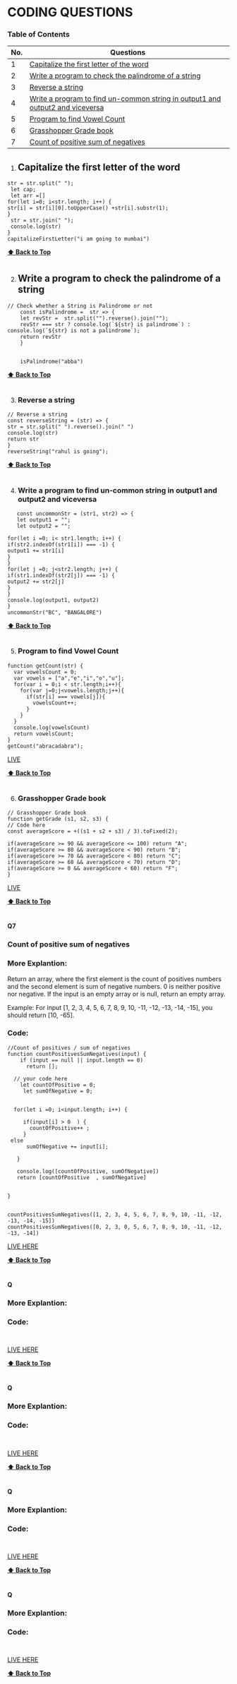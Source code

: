 # CODING QUESTIONS

### Table of Contents

| No. | Questions                                                                                                                                                       |
| --- | --------------------------------------------------------------------------------------------------------------------------------------------------------------- |
| 1   | [Capitalize the first letter of the word](#capitalize-the-first-letter-of-the-word)                                                                             |
| 2   | [Write a program to check the palindrome of a string](#write-a-program-to-check-the-palindrome-of-a-string)                                                     |
| 3   | [Reverse a string](#reverse-a-string)                                                                                                                           |
| 4   | [Write a program to find un-common string in output1 and output2 and viceversa](#write-a-program-to-find-un-common-string-in-output1-and-output2-and-viceversa) |
| 5   | [Program to find Vowel Count](#program-to-find-vowel-count)                                                                                                     |
| 6   | [Grasshopper Grade book](#grasshopper-grade-book)                                                                                                               |
| 7   | [Count of positive sum of negatives](#count-of-positive-sum-of-negatives)                                                                                       |

1. ## Capitalize the first letter of the word

```const capitalizeFirstLetter = (str) => {
str = str.split(" ");
 let cap;
 let arr =[]
for(let i=0; i<str.length; i++) {
str[i] = str[i][0].toUpperCase() +str[i].substr(1);
}
 str = str.join(" ");
 console.log(str)
}
capitalizeFirstLetter("i am going to mumbai")
```

**[⬆ Back to Top](#table-of-contents)**

#

2. ## Write a program to check the palindrome of a string

```
// Check whether a String is Palindrome or not
	const isPalindrome =  str => {
	let revStr =  str.split("").reverse().join("");
	revStr === str ? console.log(`${str} is palindrome`) : console.log(`${str} is not a palindrome`);
	return revStr
	}


	isPalindrome("abba")
```

**[⬆ Back to Top](#table-of-contents)**

#

3.  ### Reverse a string

```
// Reverse a string
const reverseString = (str) => {
str = str.split(" ").reverse().join(" ")
console.log(str)
return str
}
reverseString("rahul is going");
```

**[⬆ Back to Top](#table-of-contents)**

#

4. ### Write a program to find un-common string in output1 and output2 and viceversa

```
   const uncommonStr = (str1, str2) => {
   let output1 = "";
   let output2 = "";

for(let i =0; i< str1.length; i++) {
if(str2.indexOf(str1[i]) === -1) {
output1 += str1[i]
}
}
for(let j =0; j<str2.length; j++) {
if(str1.indexOf(str2[j]) === -1) {
output2 += str2[j]
}
}
console.log(output1, output2)
}
uncommonStr("BC", "BANGALORE")
```

**[⬆ Back to Top](#table-of-contents)**

#

5. ### Program to find Vowel Count

```
function getCount(str) {
  var vowelsCount = 0;
  var vowels = ["a","e","i","o","u"];
  for(var i = 0;i < str.length;i++){
    for(var j=0;j<vowels.length;j++){
      if(str[i] === vowels[j]){
        vowelsCount++;
      }
    }
  }
  console.log(vowelsCount)
  return vowelsCount;
}
getCount("abracadabra");
```

[LIVE](https://jsfiddle.net/rahulchandankeri/umx2dcg1/4/)

**[⬆ Back to Top](#table-of-contents)**

#

6. ### Grasshopper Grade book

```
// Grasshopper Grade book
function getGrade (s1, s2, s3) {
// Code here
const averageScore = +((s1 + s2 + s3) / 3).toFixed(2);

if(averageScore >= 90 && averageScore <= 100) return "A";
if(averageScore >= 80 && averageScore < 90) return "B";
if(averageScore >= 70 && averageScore < 80) return "C";
if(averageScore >= 60 && averageScore < 70) return "D";
if(averageScore >= 0 && averageScore < 60) return "F";
}
```

[LIVE](https://jsfiddle.net/rahulchandankeri/wnkar12h/23/)

**[⬆ Back to Top](#table-of-contents)**

#

#### Q7

### Count of positive sum of negatives

### More Explantion:

Return an array, where the first element is the count of positives numbers and the second element is sum of negative numbers. 0 is neither positive nor negative.
If the input is an empty array or is null, return an empty array.

Example:
For input [1, 2, 3, 4, 5, 6, 7, 8, 9, 10, -11, -12, -13, -14, -15], you should return [10, -65].

### Code:

```
//Count of positives / sum of negatives
function countPositivesSumNegatives(input) {
    if (input == null || input.length == 0)
      return [];

  // your code here
    let countOfPositive = 0;
     let sumOfNegative = 0;


  for(let i =0; i<input.length; i++) {

     if(input[i] > 0  ) {
       countOfPositive++ ;
     }
 else
      sumOfNegative += input[i];

   }

   console.log([countOfPositive, sumOfNegative])
   return [countOfPositive  , sumOfNegative]


}


countPositivesSumNegatives([1, 2, 3, 4, 5, 6, 7, 8, 9, 10, -11, -12, -13, -14, -15])
countPositivesSumNegatives([0, 2, 3, 0, 5, 6, 7, 8, 9, 10, -11, -12, -13, -14])

```

[LIVE HERE](https://jsfiddle.net/rahulchandankeri/ja37f9Lm/14/)

**[⬆ Back to Top](#table-of-contents)**

#

#### Q

###

### More Explantion:

### Code:

```


```

[LIVE HERE]()

**[⬆ Back to Top](#table-of-contents)**

#

#### Q

###

### More Explantion:

### Code:

```


```

[LIVE HERE]()

**[⬆ Back to Top](#table-of-contents)**

#

#### Q

###

### More Explantion:

### Code:

```


```

[LIVE HERE]()

**[⬆ Back to Top](#table-of-contents)**

#

#### Q

###

### More Explantion:

### Code:

```


```

[LIVE HERE]()

**[⬆ Back to Top](#table-of-contents)**

